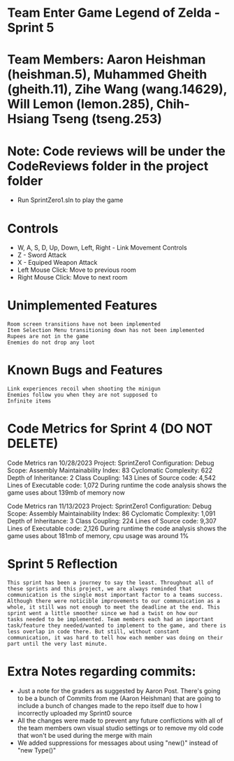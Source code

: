 # Team Enter Game Legend of Zelda - Sprint 5
# Team Members: Aaron Heishman (heishman.5), Muhammed Gheith (gheith.11), Zihe Wang (wang.14629), Will Lemon (lemon.285), Chih-Hsiang Tseng (tseng.253)
# Note: Code reviews will be under the CodeReviews folder in the project folder
  - Run SprintZero1.sln to play the game
# Controls
  - W, A, S, D, Up, Down, Left, Right - Link Movement Controls
  - Z  - Sword Attack
  - X  - Equiped Weapon Attack
  - Left Mouse Click: Move to previous room
  - Right Mouse Click: Move to next room
 

 # Unimplemented Features
	Room screen transitions have not been implemented
	Item Selection Menu transitioning down has not been implemented
 	Rupees are not in the game
  	Enemies do not drop any loot

# Known Bugs and Features
	Link experiences recoil when shooting the minigun
 	Enemies follow you when they are not supposed to
  	Infinite items
  
	



# Code Metrics for Sprint 4 (DO NOT DELETE)
Code Metrics ran 10/28/2023
	Project: SprintZero1
	Configuration: Debug
	Scope: Assembly
	Maintainability Index: 83
	Cyclomatic Complexity: 622
	Depth of Inheritance: 2
	Class Coupling: 143
	Lines of Source code: 4,542
	Lines of Executable code: 1,072
	During runtime the code analysis shows the game uses about 139mb of memory now

Code Metrics ran 11/13/2023
	Project: SprintZero1
	Configuration: Debug
	Scope: Assembly
	Maintainability Index: 86
	Cyclomatic Complexity: 1,091
	Depth of Inheritance: 3
	Class Coupling: 224
	Lines of Source code: 9,307
	Lines of Executable code: 2,126
	During runtime the code analysis shows the game uses about 181mb of memory, cpu usage was around 1%



# Sprint 5 Reflection
	This sprint has been a journey to say the least. Throughout all of these sprints and this project, we are always reminded that communication is the single most important factor to a teams success. 		Although there were noticible improvements to our communication as a whole, it still was not enough to meet the deadline at the end. This sprint went a little smoother since we had a twist on how our 	tasks needed to be implemented. Team members each had an important task/feature they needed/wanted to implement to the game, and there is less overlap in code there. But still, without constant 		communication, it was hard to tell how each member was doing on their part until the very last minute. 
# Extra Notes regarding commits:
- Just a note for the graders as suggested by Aaron Post. There's going to be a bunch of Commits from me (Aaron Heishman) that are going to include a bunch of changes made to the repo itself due to how I incorrectly uploaded my Sprint0 source
- All the changes were made to prevent any future conflictions with all of the team members own visual studio settings or to remove my old code that won't be used during the merge with main
- We added suppressions for messages about using "new()" instead of "new Type()"

